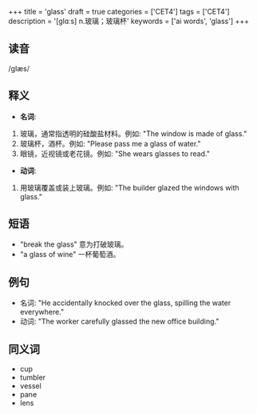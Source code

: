 +++
title = 'glass'
draft = true
categories = ['CET4']
tags = ['CET4']
description = '[glɑːs] n.玻璃；玻璃杯'
keywords = ['ai words', 'glass']
+++

## 读音
/ɡlæs/

## 释义
- **名词**:
1. 玻璃，通常指透明的硅酸盐材料。例如: "The window is made of glass."
2. 玻璃杯，酒杯。例如: "Please pass me a glass of water."
3. 眼镜，近视镜或老花镜。例如: "She wears glasses to read."

- **动词**:
1. 用玻璃覆盖或装上玻璃。例如: "The builder glazed the windows with glass."

## 短语
- "break the glass" 意为打破玻璃。
- "a glass of wine" 一杯葡萄酒。

## 例句
- 名词: "He accidentally knocked over the glass, spilling the water everywhere."
- 动词: "The worker carefully glassed the new office building."

## 同义词
- cup
- tumbler
- vessel
- pane
- lens
